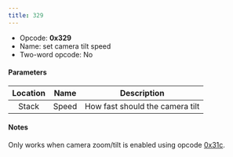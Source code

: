 ```yaml
---
title: 329
---
```


- Opcode: **0x329**
- Name: set camera tilt speed
- Two-word opcode: No

#### Parameters

| Location | Name  |           Description           |
|:--------:|:-----:|:-------------------------------:|
|  Stack   | Speed | How fast should the camera tilt |

#### Notes

Only works when camera zoom/tilt is enabled using opcode [0x31c](31c.md).
